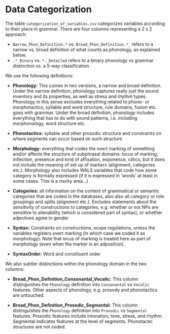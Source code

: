# Data Categorization

The table `categorization_of_variables.csv` categorizes variables according to their place in grammar. There are four columns representing a 2 x 2 approach:

- `Narrow_Phon_Definition.*` vs. `Broad_Phon_Definition.*_` refers to a narrow vs. broad definition of what counts as phonology, as explained below.
- `.*_Binary` vs. `*._Detailed` refers to a binary phonology vs grammar distinction vs. a 5-way classification

We use the following definitions:

- **Phonology:** This comes in two versions, a narrow and broad definition. Under the narrow definition, phonology captures really just the sound inventory and its properties, as well as stress and rhythm types. Phonology in this sense excludes everything related to phono- or morphotactics, syllable and word structure, rule domains, fusion etc. goes with grammar. Under the broad definition, phonology includes everything that has to do with sound patterns, i.e. including morphonology, word structure etc. 

- **Phonotactics:** syllable and other prosodic structure and constraints on where segments can occur based on such structure

- **Morphology:** everything that codes the overt marking of something and/or affects the structure of subphrasal domains: locus of marking, inflection, presence and kind of affixation, exponence, clitics, but it does not include the meaning of set up of markers (alignment, categories etc.). Morphology also includes WALS variables that code how some category is formally expressed (if it is expressed in 'words' at least in some cases. This is a murky area...)

- **Categories:** all information on the content of grammatical or semantic categories that are coded in the databases, also also all category or role groupings and splits (alignment etc.). Excludes statements about the sensitivity of constructions to categories, e.g. whether or not NPs are sensitive to alienability (which is considered part of syntax), or whether adjectives agree in gender

- **Syntax:** Constraints on constructions, scope regulations, unless the variables registers overt marking (in which case we coded it as morphology). Note that locus of marking is treated here as part of morphology (even when the marker is an adposition).

- **SyntaxOrder:** Word and constituent order

We also subtler distinctions within the phonology domain in the two columns:

- **Broad_Phon_Definition_Consonantal_Vocalic:** This column distinguishes the `Phonology` definition into `Consonantal` vs `Vocalic` features. Other aspects of phonology, e.g. prosody and phonotactics are untouched.

- **Broad_Phon_Definition_Prosodic_Segmental:** This column distinguishes the `Phonology` definition into `Prosodic` vs `Segmental` features. Prosodic features include intonation, tone, stress, and rhythm. Segmental indicates features at the level of segments. Phonotactic structures are not coded.


